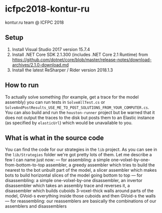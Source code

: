 # icfpc2018-kontur-ru
kontur.ru team @ ICFPC 2018

## Setup
1. Install Visual Studio 2017 version 15.7.4
1. Install .NET Core SDK 2.1.300 (includes .NET Core 2.1 Runtime) from https://github.com/dotnet/core/blob/master/release-notes/download-archives/2.1.0-download.md
1. Install the latest ReSharper / Rider version 2018.1.3

## How to run

To actually solve something (for example, get a trace for the model assembly) you can run tests in `SolveAllTest.cs` or `SolveAndPostResults_USE_ME_TO_POST_SOLUTIONS_FROM_YOUR_COMPUTER.cs`. You can also build and run the `houston-runner` project but be warned that it does not output the traces to the disk but posts them to an Elastic instance (as specified by `elasticUrl`) which would be unavailable to you.

## What is what in the source code

You can find the code for our strategies in the `lib` project. As you can see in the `lib/Strategies` folder we're got pretty lots of them. Let me describe a few I can name just now:
— for assembling: a simple one-volxel-by-one-from-bottom-to-top assembler, a greedy assembler which tries to build the nearest to the bot unbuilt part of the model, a slicer assembler which makes bots to build horizontal slices of the model going bottom to top
— for disassembling: a simple one-volxel-by-one disassembler, an invertor disassembler which takes an assembly trace and reverses it, a disassembler which builds cuboids 3-voxel-thick walls around parts of the model, GVoid-s everything inside those cuboids and then GVoid-s the walls
— for reassembling: our reassemblers are basically the combinations of our assemblers and disassemblers
